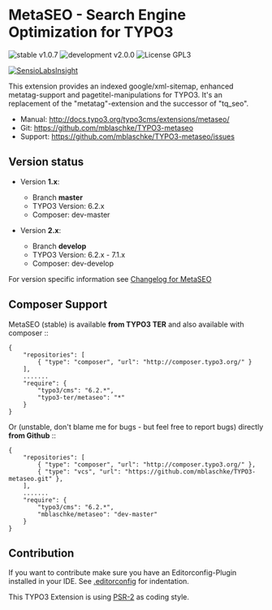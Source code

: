 # MetaSEO - Search Engine Optimization for TYPO3

![stable v1.0.7](https://img.shields.io/badge/stable-v1.0.7-green.svg?style=flat)
![development v2.0.0](https://img.shields.io/badge/development-v2.0.0-red.svg?style=flat)
![License GPL3](https://img.shields.io/badge/license-GPL3-blue.svg?style=flat)

[![SensioLabsInsight](https://insight.sensiolabs.com/projects/19914ab4-1f0f-4be0-9215-410fba880af2/big.png)](https://insight.sensiolabs.com/projects/19914ab4-1f0f-4be0-9215-410fba880af2)


This extension provides an indexed google/xml-sitemap, enhanced metatag-support and pagetitel-manipulations for TYPO3.
It's an replacement of the "metatag"-extension and the successor of "tq_seo".

* Manual:     http://docs.typo3.org/typo3cms/extensions/metaseo/
* Git:        https://github.com/mblaschke/TYPO3-metaseo
* Support:    https://github.com/mblaschke/TYPO3-metaseo/issues

## Version status

* Version **1.x**:

  + Branch **master**
  + TYPO3 Version: 6.2.x
  + Composer: dev-master

* Version **2.x**:

  + Branch **develop**
  + TYPO3 Version: 6.2.x - 7.1.x
  + Composer: dev-develop

For version specific information see [Changelog for MetaSEO](CHANGELOG.md)


## Composer Support

MetaSEO (stable) is available **from TYPO3 TER** and also available with composer ::

    {
        "repositories": [
            { "type": "composer", "url": "http://composer.typo3.org/" }
        ],
        .......
        "require": {
            "typo3/cms": "6.2.*",
            "typo3-ter/metaseo": "*"
        }
    }

Or (unstable, don't blame me for bugs - but feel free to report bugs) directly **from Github** ::

    {
        "repositories": [
            { "type": "composer", "url": "http://composer.typo3.org/" },
            { "type": "vcs", "url": "https://github.com/mblaschke/TYPO3-metaseo.git" },
        ],
        .......
        "require": {
            "typo3/cms": "6.2.*",
            "mblaschke/metaseo": "dev-master"
        }
    }

## Contribution

If you want to contribute make sure you have an Editorconfig-Plugin installed in your IDE.
See [.editorconfig](.editorconfig) for indentation.

This TYPO3 Extension is using [PSR-2](https://github.com/php-fig/fig-standards/blob/master/accepted/PSR-2-coding-style-guide.md) as coding style.
